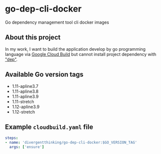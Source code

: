 # go-dep-cli-docker
Go dependency management tool cli docker images

## About this project
In my work, I want to build the application develop by go programming language via [Google Cloud Build](https://cloud.google.com/cloud-build/) but cannot install project dependency with ["dep"](https://github.com/golang/dep/).

## Available Go version tags
- 1.11-apline3.7
- 1.11-apline3.8
- 1.11-apline3.9
- 1.11-stretch
- 1.12-apline3.9
- 1.12-stretch

## Example `cloudbuild.yaml` file
```yaml
steps:
- name: 'divergentthinking/go-dep-cli-docker:$GO_VERSION_TAG'
  args: ['ensure']
```
